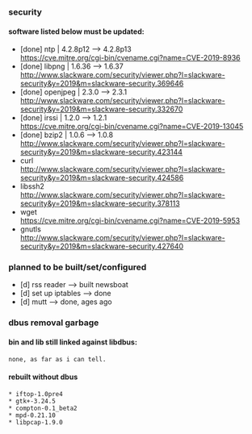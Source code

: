 ### security
#### software listed below must be updated:
* [done] ntp | 4.2.8p12 --> 4.2.8p13  
https://cve.mitre.org/cgi-bin/cvename.cgi?name=CVE-2019-8936
* [done] libpng | 1.6.36 --> 1.6.37  
http://www.slackware.com/security/viewer.php?l=slackware-security&y=2019&m=slackware-security.369646
* [done] openjpeg | 2.3.0 --> 2.3.1  
http://www.slackware.com/security/viewer.php?l=slackware-security&y=2019&m=slackware-security.332670
* [done] irssi | 1.2.0 --> 1.2.1  
https://cve.mitre.org/cgi-bin/cvename.cgi?name=CVE-2019-13045
* [done] bzip2 | 1.0.6 --> 1.0.8  
http://www.slackware.com/security/viewer.php?l=slackware-security&y=2019&m=slackware-security.423144
* curl  
http://www.slackware.com/security/viewer.php?l=slackware-security&y=2019&m=slackware-security.424586
* libssh2  
http://www.slackware.com/security/viewer.php?l=slackware-security&y=2019&m=slackware-security.378113
* wget  
https://cve.mitre.org/cgi-bin/cvename.cgi?name=CVE-2019-5953
* gnutls  
http://www.slackware.com/security/viewer.php?l=slackware-security&y=2019&m=slackware-security.427640

### planned to be built/set/configured
* [d] rss reader		--> built newsboat
* [d] set up iptables		--> done
* [d] mutt			--> done, ages ago

### dbus removal garbage
#### bin and lib still linked against libdbus:
```
none, as far as i can tell.
```
#### rebuilt without dbus
```
* iftop-1.0pre4
* gtk+-3.24.5
* compton-0.1_beta2
* mpd-0.21.10
* libpcap-1.9.0
```
